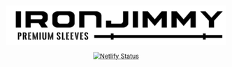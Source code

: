 <p align="center">
    <a href="https://ironjimmy.com">
        <img alt="Iron Jimmy Sleeves" src="/static/images/logo-black.png" width="600">
    </a>
</p>

<p align="center">
    <a href="https://app.netlify.com/sites/ironjimmy/deploys">
        <img alt="Netlify Status" src="https://api.netlify.com/api/v1/badges/7b54d8d0-1c1e-4a26-82ac-725a9d99a1b7/deploy-status">
    </a>
</p>

